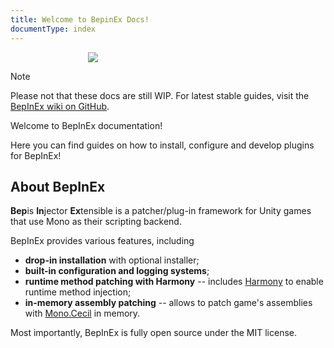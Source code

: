 ```yaml
---
title: Welcome to BepinEx Docs!
documentType: index
---
```


<div style="width: 256px; margin: auto;">
    <img src="https://avatars2.githubusercontent.com/u/39589027?s=256"/>
</div>

> [!NOTE]  
> Please not that these docs are still WIP. For latest stable guides, visit the [BepInEx wiki on GitHub](https://github.com/BepInEx/BepInEx/wiki).

Welcome to BepInEx documentation!

Here you can find guides on how to install, configure and develop plugins for BepInEx!

## About BepInEx

**Bep**is **In**jector **Ex**tensible is a patcher/plug-in framework for Unity games that use Mono as their scripting backend.

BepInEx provides various features, including

* **drop-in installation** with optional installer;
* **built-in configuration and logging systems**; 
* **runtime method patching with Harmony** -- includes [Harmony](https://github.com/pardeike/Harmony) to enable runtime method injection;
* **in-memory assembly patching** -- allows to patch game's assemblies with [Mono.Cecil](https://github.com/jbevain/cecil) in memory.

Most importantly, BepInEx is fully open source under the MIT license.
